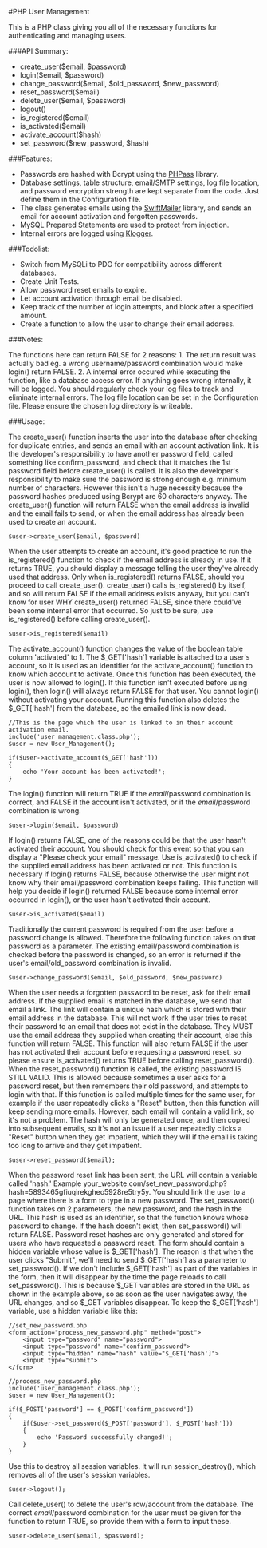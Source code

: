 #PHP User Management

This is a PHP class giving you all of the necessary functions for authenticating and managing users.

###API Summary:

- create_user($email, $password)
- login($email, $password)
- change_password($email, $old_password, $new_password)
- reset_password($email)
- delete_user($email, $password)
- logout()
- is_registered($email)
- is_activated($email)
- activate_account($hash)
- set_password($new_password, $hash)

###Features:

- Passwords are hashed with Bcrypt using the [PHPass](http://www.openwall.com/phpass/) library.
- Database settings, table structure, email/SMTP settings, log file location, and password encryption strength are kept separate from the code. Just define them in the Configuration file.
- The class generates emails using the [SwiftMailer](http://swiftmailer.org/) library, and sends an email for account activation and forgotten passwords.
- MySQL Prepared Statements are used to protect from injection.
- Internal errors are logged using [Klogger](https://github.com/katzgrau/KLogger).

###Todolist:
- Switch from MySQLi to PDO for compatibility across different databases.
- Create Unit Tests.
- Allow password reset emails to expire.
- Let account activation through email be disabled.
- Keep track of the number of login attempts, and block after a specified amount.
- Create a function to allow the user to change their email address.

###Notes:

The functions here can return FALSE for 2 reasons:
    1. The return result was actually bad eg. a wrong username/password combination would make login() return FALSE.
    2. A internal error occured while executing the function, like a database access error.
If anything goes wrong internally, it will be logged. You should regularly check your log files to track and eliminate internal errors. The log file location can be set in the Configuration file. Please ensure the chosen log directory is writeable.

###Usage:

The create_user() function inserts the user into the database after checking for duplicate entries, and sends an email with an account activation link.
It is the developer's responsibility to have another password field, called something like confirm_password, and check that it matches the 1st password field before create_user() is called.
It is also the developer's responsibility to make sure the password is strong enough e.g. minimum number of characters. However this isn't a huge necessity because the password hashes produced using Bcrypt are 60 characters anyway.
The create_user() function will return FALSE when the email address is invalid and the email fails to send, or when the email address has already been used to create an account.

    $user->create_user($email, $password)

When the user attempts to create an account, it's good practice to run the is_registered() function to check if the email address is already in use. If it returns TRUE, you should display a message telling the user they've already used that address.
Only when is_registered() returns FALSE, should you proceed to call create_user(). create_user() calls is_registered() by itself, and so will return FALSE if the email address exists anyway,
but you can't know for user WHY create_user() returned FALSE, since there could've been some internal error that occurred. So just to be sure, use is_registered() before calling create_user().

    $user->is_registered($email)

The activate_account() function changes the value of the boolean table column 'activated' to 1. The $_GET['hash'] variable is attached to a user's account, so it is used as an identifier for the activate_account() function to know which account to activate.
Once this function has been executed, the user is now allowed to login(). If this function isn't executed before using login(), then login() will always return FALSE for that user. You cannot login() without activating your account.
Running this function also deletes the $_GET['hash'] from the database, so the emailed link is now dead.

    //This is the page which the user is linked to in their account activation email.
    include('user_management.class.php');
    $user = new User_Management();

    if($user->activate_account($_GET['hash']))
    {
        echo 'Your account has been activated!';
    }

The login() function will return TRUE if the $email/$password combination is correct, and FALSE if the account isn't activated, or if the $email/$password combination is wrong.

    $user->login($email, $password)

If login() returns FALSE, one of the reasons could be that the user hasn't activated their account. You should check for this event so that you can display a "Please check your email" message.
Use is_activated() to check if the supplied email address has been activated or not. This function is necessary if login() returns FALSE, because otherwise the user might not know why their email/password combination
keeps failing. This function will help you decide if login() returned FALSE because some internal error occurred in login(), or the user hasn't activated their account.

    $user->is_activated($email)

Traditionally the current password is required from the user before a password change is allowed. Therefore the following function takes on that password as a parameter.
The existing email/password combination is checked before the password is changed, so an error is returned if the user's email/old_password combination is invalid.

    $user->change_password($email, $old_password, $new_password)

When the user needs a forgotten password to be reset, ask for their email address. If the supplied email is matched in the database, we send that email a link. The link will contain a unique hash which is stored with their email address in the database.
This will not work if the user tries to reset their password to an email that does not exist in the database. They MUST use the email address they supplied when creating their account, else this function will return FALSE. This function will also return FALSE if the user has not activated their account before requesting a password reset, so please ensure is_activated() returns TRUE before calling reset_password().
When the reset_password() function is called, the existing password IS STILL VALID. This is allowed because sometimes a user asks for a password reset, but then remembers their old password, and attempts to login with that. If this function is called
multiple times for the same user, for example if the user repeatedly clicks a "Reset" button, then this function will keep sending more emails. However, each email will contain a valid link, so it's not a problem. The hash will only be generated once,
and then copied into subsequent emails, so it's not an issue if a user repeatedly clicks a "Reset" button when they get impatient, which they will if the email is taking too long to arrive and they get impatient.

    $user->reset_password($email);

When the password reset link has been sent, the URL will contain a variable called 'hash.' Example your_website.com/set_new_password.php?hash=5893465gfiuqirekgheo5928re5try5y.
You should link the user to a page where there is a form to type in a new password. The set_password() function takes on 2 parameters, the new password, and the hash in the URL. This hash is used as an identifier, so that the function knows whose
password to change. If the hash doesn't exist, then set_password() will return FALSE. Password reset hashes are only generated and stored for users who have requested a password reset. The form should contain a hidden variable whose value is $_GET['hash'].
The reason is that when the user clicks "Submit", we'll need to send $_GET['hash'] as a parameter to set_password(). If we don't include $_GET['hash'] as part of the variables in the form, then it will disappear by the time the page reloads to
call set_password(). This is because $_GET variables are stored in the URL as shown in the example above, so as soon as the user navigates away, the URL changes, and so $_GET variables disappear. To keep the $_GET['hash'] variable,
use a hidden variable like this:

    //set_new_password.php
    <form action="process_new_password.php" method="post">
        <input type="password" name="password">
        <input type="password" name="confirm_password">
        <input type="hidden" name="hash" value="$_GET['hash']">
        <input type="submit">
    </form>

    //process_new_password.php
    include('user_management.class.php');
    $user = new User_Management();

    if($_POST['password'] == $_POST['confirm_password'])
    {
        if($user->set_password($_POST['password'], $_POST['hash']))
        {
            echo 'Password successfully changed!';
        }
    }

Use this to destroy all session variables. It will run session_destroy(), which removes all of the user's session variables.

    $user->logout();

Call delete_user() to delete the user's row/account from the database. The correct $email/$password combination for the user must be given for the function to return TRUE, so provide them with a form to input these.

    $user->delete_user($email, $password);
